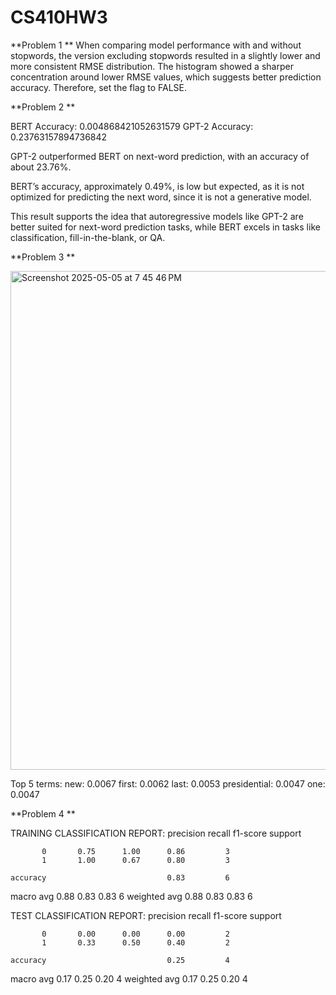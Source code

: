 # CS410HW3

**Problem 1
**
When comparing model performance with and without stopwords, the version excluding stopwords resulted in a slightly lower and more consistent RMSE distribution. The histogram showed a sharper concentration around lower RMSE values, which suggests better prediction accuracy. Therefore, set the flag to FALSE. 

**Problem 2
**

BERT Accuracy: 0.004868421052631579
GPT-2 Accuracy: 0.23763157894736842

GPT-2 outperformed BERT on next-word prediction, with an accuracy of about 23.76%.

BERT’s accuracy, approximately 0.49%, is low but expected, as it is not optimized for predicting the next word, since it is not a generative model.

This result supports the idea that autoregressive models like GPT-2 are better suited for next-word prediction tasks, while BERT excels in tasks like classification, fill-in-the-blank, or QA.

**Problem 3
**

<img width="798" alt="Screenshot 2025-05-05 at 7 45 46 PM" src="https://github.com/user-attachments/assets/23968cad-9758-4065-8c13-b9192335b227" />

Top 5 terms:
new: 0.0067
first: 0.0062
last: 0.0053
presidential: 0.0047
one: 0.0047

**Problem 4
**

TRAINING CLASSIFICATION REPORT:
              precision    recall  f1-score   support

           0       0.75      1.00      0.86         3
           1       1.00      0.67      0.80         3

    accuracy                           0.83         6
   macro avg       0.88      0.83      0.83         6
weighted avg       0.88      0.83      0.83         6

TEST CLASSIFICATION REPORT:
              precision    recall  f1-score   support

           0       0.00      0.00      0.00         2
           1       0.33      0.50      0.40         2

    accuracy                           0.25         4
   macro avg       0.17      0.25      0.20         4
weighted avg       0.17      0.25      0.20         4
